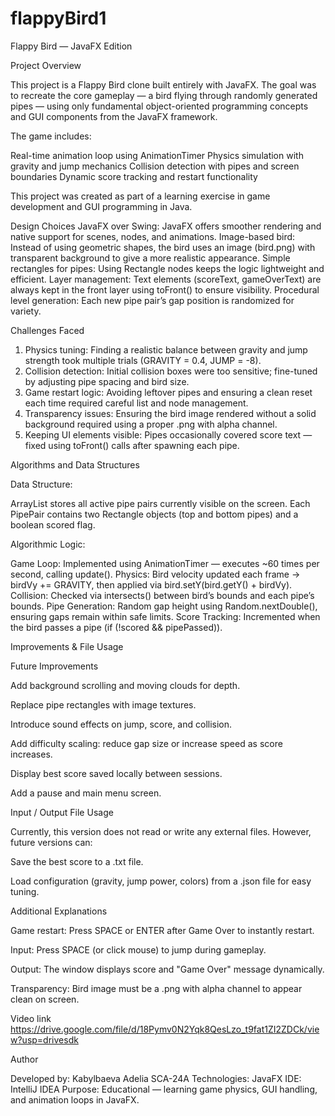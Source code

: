 # flappyBird1
Flappy Bird — JavaFX Edition

Project Overview

This project is a Flappy Bird clone built entirely with JavaFX.
The goal was to recreate the core gameplay — a bird flying through randomly generated pipes — using only fundamental object-oriented programming concepts and GUI components from the JavaFX framework.

The game includes:

Real-time animation loop using AnimationTimer
Physics simulation with gravity and jump mechanics
Collision detection with pipes and screen boundaries
Dynamic score tracking and restart functionality


This project was created as part of a learning exercise in game development and GUI programming in Java.

Design Choices
JavaFX over Swing: JavaFX offers smoother rendering and native support for scenes, nodes, and animations.
Image-based bird: Instead of using geometric shapes, the bird uses an image (bird.png) with transparent background to give a more realistic appearance.
Simple rectangles for pipes: Using Rectangle nodes keeps the logic lightweight and efficient.
Layer management: Text elements (scoreText, gameOverText) are always kept in the front layer using toFront() to ensure visibility.
Procedural level generation: Each new pipe pair’s gap position is randomized for variety.

Challenges Faced

1. Physics tuning: Finding a realistic balance between gravity and jump strength took multiple trials (GRAVITY = 0.4, JUMP = -8).
2. Collision detection: Initial collision boxes were too sensitive; fine-tuned by adjusting pipe spacing and bird size.
3. Game restart logic: Avoiding leftover pipes and ensuring a clean reset each time required careful list and node management.
4. Transparency issues: Ensuring the bird image rendered without a solid background required using a proper .png with alpha channel.
5. Keeping UI elements visible: Pipes occasionally covered score text — fixed using toFront() calls after spawning each pipe.

Algorithms and Data Structures

Data Structure:

ArrayList<PipePair> stores all active pipe pairs currently visible on the screen.
Each PipePair contains two Rectangle objects (top and bottom pipes) and a boolean scored flag.


Algorithmic Logic:

Game Loop: Implemented using AnimationTimer — executes ~60 times per second, calling update().
Physics: Bird velocity updated each frame → birdVy += GRAVITY, then applied via bird.setY(bird.getY() + birdVy).
Collision: Checked via intersects() between bird’s bounds and each pipe’s bounds.
Pipe Generation: Random gap height using Random.nextDouble(), ensuring gaps remain within safe limits.
Score Tracking: Incremented when the bird passes a pipe (if (!scored && pipePassed)).

Improvements & File Usage

Future Improvements

Add background scrolling and moving clouds for depth.

Replace pipe rectangles with image textures.

Introduce sound effects on jump, score, and collision.

Add difficulty scaling: reduce gap size or increase speed as score increases.

Display best score saved locally between sessions.

Add a pause and main menu screen.

Input / Output File Usage

Currently, this version does not read or write any external files.
However, future versions can:

Save the best score to a .txt file.

Load configuration (gravity, jump power, colors) from a .json file for easy tuning.

Additional Explanations

Game restart: Press SPACE or ENTER after Game Over to instantly restart.

Input: Press SPACE (or click mouse) to jump during gameplay.

Output: The window displays score and "Game Over" message dynamically.

Transparency: Bird image must be a .png with alpha channel to appear clean on screen.

Video link 
https://drive.google.com/file/d/18Pymv0N2Yqk8QesLzo_t9fat1ZI2ZDCk/view?usp=drivesdk

Author

Developed by: Kabylbaeva Adelia SCA-24A
Technologies: JavaFX
IDE: IntelliJ IDEA
Purpose: Educational — learning game physics, GUI handling, and animation loops in JavaFX.
